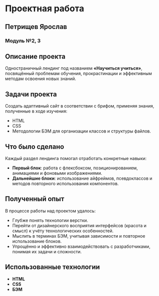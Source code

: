 # Проектная работа
## Петрищев Ярослав
### Модуль №2, 3

## Описание проекта  
Одностраничный лендинг под названием **«Научиться учиться»**, посвящённый проблемам обучения, прокрастинации и эффективным методам освоения новых знаний.  

## Задачи проекта  
Создать адаптивный сайт в соответствии с брифом, применяя знания, полученные в ходе изучения:  
- HTML  
- CSS  
- Методологии БЭМ для организации классов и структуры файлов.  

## Что было сделано  
Каждый раздел лендинга помогал отработать конкретные навыки:  
- **Первый блок**: работа с флексбоксом, позиционированием, анимациями и фоновыми изображениями.  
- **Дальнейшие блоки**: использование айфреймов, псевдоклассов и методов повторного использования компонентов.  

## Полученный опыт  
В процессе работы над проектом удалось:  
- Глубже понять технологии верстки.  
- Перейти от дизайнерского восприятия интерфейсов (красота и смысл) к учёту технологических особенностей.  
- Мыслить в терминах БЭМ, учитывая зависимости и повторное использование блоков.  
- Упрощённо и эффективно взаимодействовать с разработчиками, понимая их задачи и сложности.  

## Использованные технологии  
- **HTML**  
- **CSS**  
- **БЭМ**  
